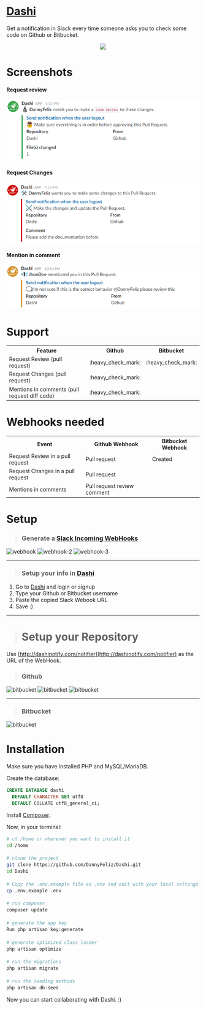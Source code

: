 # [Dashi](https://github.com/DannyFeliz/Dashi)
Get a notification in Slack every time someone asks you to check some code on Github or Bitbucket.

<p align="center">
  <img width="350" src="http://dashinotify.com/img/dashi-logo.png">
</p>

# Screenshots
#### Request review
<img src="https://raw.githubusercontent.com/DannyFeliz/Dashi/master/public/img/screenshot/request-review-pr-example.png">

#### Request Changes
<img src="https://raw.githubusercontent.com/DannyFeliz/Dashi/master/public/img/screenshot/request-changes-example.png">

#### Mention in comment
<img src="https://raw.githubusercontent.com/DannyFeliz/Dashi/master/public/img/screenshot/mention-in-comment-example.png">


# Support
<table>
    <tr>
        <th>Feature</th>
        <th>Github</th>
        <th>Bitbucket</th>
    </tr>
    <tr>
        <td>Request Review (pull request)</td>
        <td>:heavy_check_mark:</td>
        <td>:heavy_check_mark:</td>
    </tr>
    <tr>
        <td>Request Changes (pull request)</td>
        <td>:heavy_check_mark:</td>
        <td></td>
    </tr>
    <tr>
        <td>Mentions in comments (pull request diff code)</td>
        <td>:heavy_check_mark:</td>
        <td></td>
    </tr>
</table>

# Webhooks needed
<table>
    <tr>
        <th>Event</th>
        <th>Github Webhook</th>
        <th>Bitbucket Webhook</th>
    </tr>
    <tr>
        <td>Request Review in a pull request</td>
        <td>Pull request</td>
        <td>Created</td>
    </tr>
    <tr>
        <td>Request Changes in a pull request</td>
        <td>Pull request</td>
        <td></td>
    </tr>
    <tr>
        <td>Mentions in comments</td>
        <td>Pull request review comment</td>
        <td></td>
    </tr>
</table>

# Setup

> ### Generate a [Slack Incoming WebHooks](https://devsop.slack.com/apps/A0F7XDUAZ-incoming-webhooks)
![webhook](https://i.imgur.com/BROWDw2.png)
![webhook-2](https://i.imgur.com/FGxZY9e.png)
![webhook-3](https://i.imgur.com/NpF7sFh.png)

<hr>

> ### Setup your info in [Dashi](http://dashinotify.com)
1. Go to [Dashi](http://dashinotify.com/register) and login or signup
2. Type your Github or Bitbucket username 
3. Paste the copied Slack Webook URL
4. Save :)

<hr>

> # Setup your Repository
Use [http://dashinotify.com/notifier](http://dashinotify.com/notifier) as the URL of the WebHook.

> ### Github
![bitbucket](https://i.imgur.com/mE2sPWX.png)
![bitbucket](https://i.imgur.com/sVjmRdY.png)
![bitbucket](https://i.imgur.com/oeXbrCL.png)

<hr>

> ### Bitbucket
![bitbucket](https://i.imgur.com/7GwB4LX.png)


# Installation 

Make sure you have installed PHP and MySQL/MariaDB.

Create the database:

```sql
CREATE DATABASE dashi
  DEFAULT CHARACTER SET utf8
  DEFAULT COLLATE utf8_general_ci;
```
Install [Composer](https://getcomposer.org/download/).

Now, in your terminal: 

```bash
# cd /home or wherever you want to install it
cd /home

# clone the project
git clone https://github.com/DannyFeliz/Dashi.git
cd Dashi

# Copy the .env.example file as .env and edit with your local settings
cp .env.example .env

# run composer
composer update

# generate the app key
Run php artisan key:generate

# generate optimized class loader
php artisan optimize

# run the migrations
php artisan migrate

# run the seeding methods
php artisan db:seed

```

Now you can start collaborating with Dashi. :)

